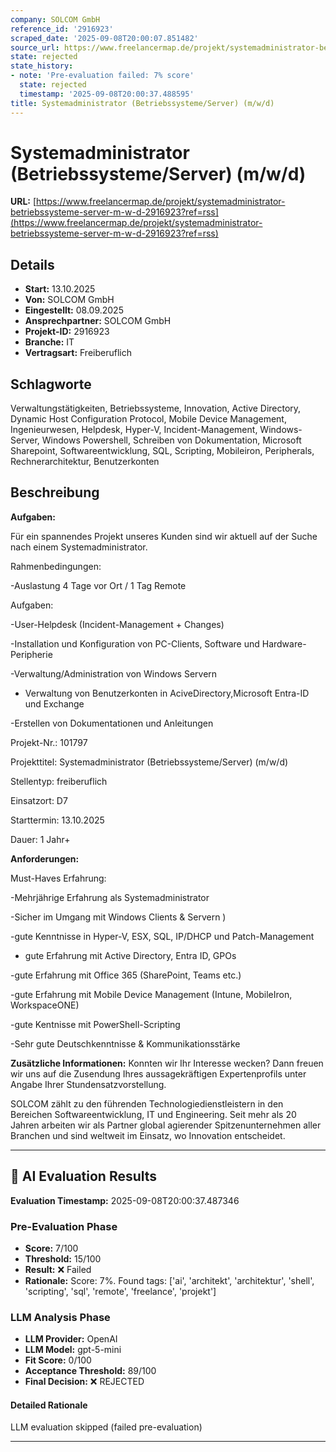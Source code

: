 ```yaml
---
company: SOLCOM GmbH
reference_id: '2916923'
scraped_date: '2025-09-08T20:00:07.851482'
source_url: https://www.freelancermap.de/projekt/systemadministrator-betriebssysteme-server-m-w-d-2916923?ref=rss
state: rejected
state_history:
- note: 'Pre-evaluation failed: 7% score'
  state: rejected
  timestamp: '2025-09-08T20:00:37.488595'
title: Systemadministrator (Betriebssysteme/Server) (m/w/d)
---
```



# Systemadministrator (Betriebssysteme/Server) (m/w/d)
**URL:** [https://www.freelancermap.de/projekt/systemadministrator-betriebssysteme-server-m-w-d-2916923?ref=rss](https://www.freelancermap.de/projekt/systemadministrator-betriebssysteme-server-m-w-d-2916923?ref=rss)
## Details
- **Start:** 13.10.2025
- **Von:** SOLCOM GmbH
- **Eingestellt:** 08.09.2025
- **Ansprechpartner:** SOLCOM GmbH
- **Projekt-ID:** 2916923
- **Branche:** IT
- **Vertragsart:** Freiberuflich

## Schlagworte
Verwaltungstätigkeiten, Betriebssysteme, Innovation, Active Directory, Dynamic Host Configuration Protocol, Mobile Device Management, Ingenieurwesen, Helpdesk, Hyper-V, Incident-Management, Windows-Server, Windows Powershell, Schreiben von Dokumentation, Microsoft Sharepoint, Softwareentwicklung, SQL, Scripting, Mobileiron, Peripherals, Rechnerarchitektur, Benutzerkonten

## Beschreibung
**Aufgaben:**

Für ein spannendes Projekt unseres Kunden sind wir aktuell auf der Suche nach einem Systemadministrator.

Rahmenbedingungen:

-Auslastung 4 Tage vor Ort / 1 Tag Remote

Aufgaben:

-User-Helpdesk (Incident-Management + Changes)

-Installation und Konfiguration von PC-Clients, Software und Hardware-Peripherie

-Verwaltung/Administration von Windows Servern

- Verwaltung von Benutzerkonten in AciveDirectory,Microsoft Entra-ID und Exchange

-Erstellen von Dokumentationen und Anleitungen

Projekt-Nr.:
101797

Projekttitel:
Systemadministrator (Betriebssysteme/Server) (m/w/d)

Stellentyp:
freiberuflich

Einsatzort:
D7

Starttermin:
13.10.2025

Dauer:
1 Jahr+

**Anforderungen:**

Must-Haves Erfahrung:

-Mehrjährige Erfahrung als Systemadministrator

-Sicher im Umgang mit Windows Clients & Servern )

-gute Kenntnisse in Hyper-V, ESX, SQL, IP/DHCP und Patch-Management

- gute Erfahrung mit Active Directory, Entra ID, GPOs

-gute Erfahrung mit Office 365 (SharePoint, Teams etc.)

-gute Erfahrung mit Mobile Device Management (Intune, MobileIron, WorkspaceONE)

-gute Kentnisse mit PowerShell-Scripting

-Sehr gute Deutschkenntnisse & Kommunikationsstärke

**Zusätzliche Informationen:**
Konnten wir Ihr Interesse wecken? Dann freuen wir uns auf die Zusendung Ihres aussagekräftigen Expertenprofils unter Angabe Ihrer Stundensatzvorstellung.

SOLCOM zählt zu den führenden Technologiedienstleistern in den Bereichen Softwareentwicklung, IT und Engineering. Seit mehr als 20 Jahren arbeiten wir als Partner global agierender Spitzenunternehmen aller Branchen und sind weltweit im Einsatz, wo Innovation entscheidet.

---

## 🤖 AI Evaluation Results

**Evaluation Timestamp:** 2025-09-08T20:00:37.487346

### Pre-Evaluation Phase
- **Score:** 7/100
- **Threshold:** 15/100
- **Result:** ❌ Failed
- **Rationale:** Score: 7%. Found tags: ['ai', 'architekt', 'architektur', 'shell', 'scripting', 'sql', 'remote', 'freelance', 'projekt']

### LLM Analysis Phase
- **LLM Provider:** OpenAI
- **LLM Model:** gpt-5-mini
- **Fit Score:** 0/100
- **Acceptance Threshold:** 89/100
- **Final Decision:** ❌ REJECTED

#### Detailed Rationale
LLM evaluation skipped (failed pre-evaluation)

---
